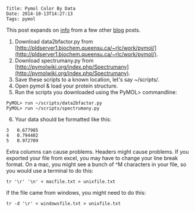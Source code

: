     Title: Pymol Color By Data
    Date: 2014-10-13T14:27:13
    Tags: pymol

This post expands on [info](http://kpwu.wordpress.com/2007/11/27/pymol-example-coloring-surface-by-b-factor/) from a few other [blog](http://kpwu.wordpress.com/2012/09/11/pymol-custom-spectrum-colors/) posts. 

1. Download data2bfactor.py from [http://pldserver1.biochem.queensu.ca/~rlc/work/pymol/](http://pldserver1.biochem.queensu.ca/~rlc/work/pymol/). 
2. Download spectrumany.py from [http://pymolwiki.org/index.php/Spectrumany](http://pymolwiki.org/index.php/Spectrumany). 
3. Save these scripts to a known location, let's say ~/scripts/. 
4. Open pymol & load your protein structure.
5. Run the scripts you downloaded using the PyMOL> commandline:
```
PyMOL> run ~/scripts/data2bfactor.py
PyMOL> run ~/scripts/spectrumany.py
```
6. Your data should be formatted like this:
```
3	0.677985
4	0.794402
5	0.972709
```
Extra columns can cause problems. Headers might cause problems. If you exported your file from excel, you may have to change your line break format. On a mac, you might see a bunch of ^M characters in your file, so you would use a terminal to do this:
```
tr '\r' '\n' < macfile.txt > unixfile.txt
```
If the file came from windows, you might need to do this:
```
tr -d '\r' < windowsfile.txt > unixfile.txt
```
<!-- more -->
